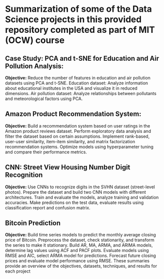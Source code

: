 # Summarization of some of the Data Science projects in this provided repository completed as part of MIT (OCW) course

## Case Study: PCA and t-SNE for Education and Air Pollution Analysis:

<B>Objective:</B> Reduce the number of features in education and air pollution datasets using PCA and t-SNE.
Education dataset: Analyze information about educational institutes in the USA and visualize it in reduced dimensions.
Air pollution dataset: Analyze relationships between pollutants and meteorological factors using PCA.
## Amazon Product Recommendation System:

<B>Objective:</B> Build a recommendation system based on user ratings in the Amazon product reviews dataset.
Perform exploratory data analysis and filter the dataset based on certain assumptions.
Implement rank-based, user-user similarity, item-item similarity, and matrix factorization recommendation systems.
Optimize models using hyperparameter tuning and compare their performance metrics.
## CNN: Street View Housing Number Digit Recognition

<B>Objective:</B> Use CNNs to recognize digits in the SVHN dataset (street-level photos).
Prepare the dataset and build two CNN models with different architectures.
Train and evaluate the models, analyze training and validation accuracies.
Make predictions on the test data, evaluate results using classification report and confusion matrix.
## Bitcoin Prediction

<B>Objective:</B> Build time series models to predict the monthly average closing price of Bitcoin.
Preprocess the dataset, check stationarity, and transform the series to make it stationary.
Build AR, MA, ARMA, and ARIMA models, determine lag values using ACF and PACF plots.
Evaluate models using RMSE and AIC, select ARMA model for predictions.
Forecast future closing prices and evaluate model performance using RMSE.
These summaries provide an overview of the objectives, datasets, techniques, and results for each project
